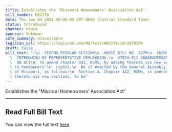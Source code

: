 ```yaml
---
title: Establishes the 'Missouri Homeowners' Association Act'
bill_number: HB2270
date: Thu Jan 04 2024 00:00:00 GMT-0600 (Central Standard Time)
status: Introduced
chamber: House
sponsor: Unknown
vote_summary: Unavailable
legiscan_url: https://legiscan.com/MO/text/HB2270/id/2870209
draft: false
bill_text: "|\n  SECOND REGULAR SESSION\n  HOUSE BILL NO. 2270\n  102ND GENERAL ASSEMBLY\n\
  \  INTRODUCED BY REPRESENTATIVE OEHLERKING.\n  4701H.01I DANARADEMANMILLER,ChiefClerk\n\
  \  AN ACT\n  To amend chapter 442, RSMo, by adding thereto six new sections relating\
  \ to homeowners'\n  rights.\n  Be it enacted by the General Assembly of the state\
  \ of Missouri, as follows:\n  Section A. Chapter 442, RSMo, is amended by adding\
  \ thereto six new sections, to be"
---
```

Establishes the "Missouri Homeowners' Association Act"

---

## Read Full Bill Text

You can view the full text [here](https://legiscan.com/MO/text/HB2270/id/2870209).
